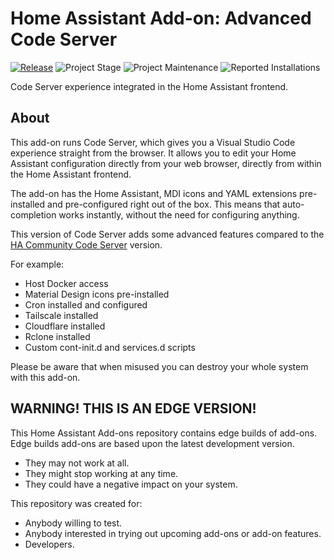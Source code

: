 # Home Assistant Add-on: Advanced Code Server

[![Release][release-shield]][release]
![Project Stage][project-stage-shield]
![Project Maintenance][maintenance-shield]
![Reported Installations][installations-shield-edge]


Code Server experience integrated in the Home Assistant frontend.

## About

This add-on runs Code Server, which
gives you a Visual Studio Code experience straight from the browser. It allows
you to edit your Home Assistant configuration directly from your web browser,
directly from within the Home Assistant frontend.

The add-on has the Home Assistant, MDI icons and YAML extensions pre-installed
and pre-configured right out of the box. This means that auto-completion works
instantly, without the need for configuring anything.

This version of Code Server adds some advanced features compared to the
[HA Community Code Server][hassio-addons] version.

For example:

- Host Docker access
- Material Design icons pre-installed
- Cron installed and configured
- Tailscale installed
- Cloudflare installed
- Rclone installed
- Custom cont-init.d and services.d scripts

Please be aware that when misused you can destroy your whole system with this add-on.

## WARNING! THIS IS AN EDGE VERSION!

This Home Assistant Add-ons repository contains edge builds of add-ons.
Edge builds add-ons are based upon the latest development version.

- They may not work at all.
- They might stop working at any time.
- They could have a negative impact on your system.

This repository was created for:

- Anybody willing to test.
- Anybody interested in trying out upcoming add-ons or add-on features.
- Developers.

[maintenance-shield]: https://img.shields.io/maintenance/yes/2024.svg
[project-stage-shield]: https://img.shields.io/badge/project%20stage-production%20ready-brightgreen.svg
[release-shield]: https://img.shields.io/badge/version-63d263d-blue.svg
[release]: https://github.com/elcajon-dev/addon-code-server/tree/63d263d
[hassio-addons]: https://github.com/hassio-addons/addon-vscode
[installations-shield-edge]: https://img.shields.io/badge/dynamic/json?url=https%3A%2F%2Fanalytics.home-assistant.io%2Faddons.json&query=%24%5B%22dca9deef_code-server%22%5D.total&label=Reported%20Installations&link=https%3A%2F%2Fanalytics.home-assistant.io/add-ons
[installations-shield-stable]: https://img.shields.io/badge/dynamic/json?url=https%3A%2F%2Fanalytics.home-assistant.io%2Faddons.json&query=%24%5B%22a03729f7_code-server%22%5D.total&label=Reported%20Installations&link=https%3A%2F%2Fanalytics.home-assistant.io/add-ons
